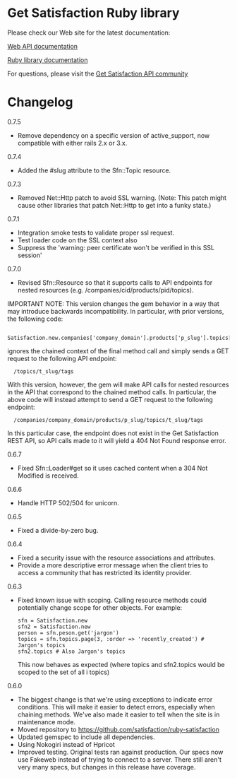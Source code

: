 Get Satisfaction Ruby library
=============================

Please check our Web site for the latest documentation:

[Web API documentation][1]

[Ruby library documentation][2]

For questions, please visit the [Get Satisfaction API community][3]

Changelog
=========
0.7.5

* Remove dependency on a specific version of active_support, now compatible with either rails 2.x or 3.x.

0.7.4

* Added the #slug attribute to the Sfn::Topic resource.

0.7.3

* Removed Net::Http patch to avoid SSL warning. (Note: This patch might cause other libraries that patch Net::Http to
  get into a funky state.)

0.7.1

* Integration smoke tests to validate proper ssl
request.
* Test loader code on the SSL context also
* Suppress the 'warning: peer certificate won't be verified in this SSL session'

0.7.0

* Revised Sfn::Resource so that it supports calls to API endpoints for nested resources
  (e.g. /companies/cid/products/pid/topics).

IMPORTANT NOTE: This version changes the gem behavior in a way that may introduce backwards incompatibility. In
particular, with prior versions, the following code:

      Satisfaction.new.companies['company_domain'].products['p_slug'].topics['t_slug'].tags

ignores the chained context of the final method call and simply sends a GET request to the following API endpoint:

      /topics/t_slug/tags

With this version, however, the gem will make API calls for nested resources in the API that correspond to the chained
method calls. In particular, the above code will instead attempt to send a GET request to the following endpoint:

      /companies/company_domain/products/p_slug/topics/t_slug/tags

In this particular case, the endpoint does not exist in the Get Satisfaction REST API, so API calls made to it will
yield a 404 Not Found response error.

0.6.7

* Fixed Sfn::Loader#get so it uses cached content when a 304 Not Modified is received.

0.6.6

* Handle HTTP 502/504 for unicorn.

0.6.5

* Fixed a divide-by-zero bug.

0.6.4

* Fixed a security issue with the resource associations and attributes.
* Provide a more descriptive error message when the client tries to access a community that has restricted its identity provider.

0.6.3

* Fixed known issue with scoping. Calling resource methods could potentially change scope for
  other objects. For example:

      sfn = Satisfaction.new
      sfn2 = Satisfaction.new
      person = sfn.peson.get('jargon')
      topics = sfn.topics.page(3, :order => 'recently_created') # Jargon's topics
      sfn2.topics # Also Jargon's topics

  This now behaves as expected (where topics and sfn2.topics would be scoped to the set of all i
  topics)

0.6.0

* The biggest change is that we're using exceptions to indicate error conditions. This will make it easier to detect errors, especially when chaining methods. We've also made it easier to tell when the site is in maintenance mode.
* Moved repository to https://github.com/satisfaction/ruby-satisfaction
* Updated gemspec to include all dependencies.
* Using Nokogiri instead of Hpricot
* Improved testing. Original tests ran against production. Our specs now use Fakeweb instead of trying to connect to a server. There still aren't very many specs, but changes in this release have coverage. 

[1]: http://getsatisfaction.com/developers/
[2]: http://getsatisfaction.com/developers/api-libraries
[3]: http://getsatisfaction.com/getsatisfaction/products/satisfaction_satisfaction_api
